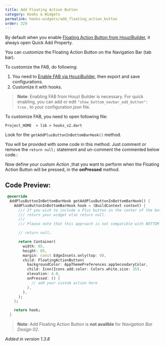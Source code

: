 ```yaml
---
title: Add Floating Action Button
category: Hooks & Widgets
permalink: hooks-widgets/add_floating_action_button
order: 329
---
```


By default when you enable [Floating Action Button from HouziBuilder](houzi-builder/customize_navigation_bar), it always open Quick Add Property.

You can customize the Floating Action Button on the Navigation Bar (tab bar). 

To customize the FAB, do following:

1. You need to [Enable FAB via HouziBuilder](houzi-builder/customize_navigation_bar), then export and save configurations.
2. Customize it with hooks.

> **Note**: Enabling FAB from Houzi Builder is necessary. For quick enabling, you can add or edit `"show_bottom_navbar_add_button": true,` to your configuration.json file.

To customize FAB, you need to open following file:

`Project_HOME  > lib > hooks_v2.dart`

Look for the `getAddPlusButtonInBottomBarHook()` method.

You will be provided with some code in this method. Just comment or remove the `return null;` statement and un-comment the commented below code.:

Now define your custom *Action* ,that you want to perform when the Floating Action Button will be pressed, in the **onPressed** method.

## Code Preview:

```dart
 @override
  AddPlusButtonInBottomBarHook getAddPlusButtonInBottomBarHook() {
    AddPlusButtonInBottomBarHook hook = (BuildContext context) {
      /// If you wish to include a Plus button in the center of the bottom bar,
      /// return your widget else return null.
      ///
      /// Please note that this approach is not compatible with BOTTOM BAR DESIGN_02.

      // return null;

      return Container(
        width: 65,
        height: 65,
        margin: const EdgeInsets.only(top: 0),
        child: FloatingActionButton(
          backgroundColor: AppThemePreferences.appSecondaryColor,
          child: Icon(Icons.add,color: Colors.white,size: 35),
          elevation: 4.0,
          onPressed: () {
            // add your custom action here
          },
        ),
      );
    };

    return hook;
  }
```

> **Note**: Add Floating Action Button is **not availble** for *Navigation Bar Design 02*. 

*Added in version 1.3.8*


